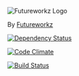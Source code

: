 ![Futureworkz Logo](http://futureworkz.com/images/logo/logo.png)

By [Futureworkz](http://futureworkz.com/)

[![Dependency Status](https://gemnasium.com/Neember/neemberproject.svg)](https://gemnasium.com/Neember/neemberproject)

[![Code Climate](https://codeclimate.com/github/Neember/neemberproject/badges/gpa.svg)](https://codeclimate.com/github/Neember/neemberproject) 

[![Build Status](https://travis-ci.org/Neember/neemberproject.svg?branch=master)](https://travis-ci.org/Neember/neemberproject)
